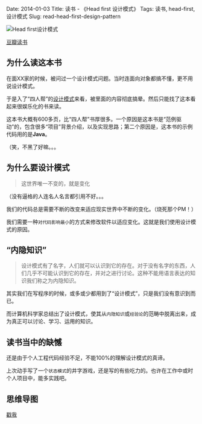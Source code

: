 Date: 2014-01-03
Title: 读书 - 《Head first 设计模式》
Tags: 读书, head-first, 设计模式
Slug: read-head-first-design-pattern

![Head first设计模式][2]

[豆瓣读书][3]

## 为什么读这本书

在面XX家的时候，被问过一个设计模式问题。当时连面向对象都搞不懂，更不用说设计模式。

于是入了“四人帮”的[设计模式][1]来看，被里面的内容彻底搞晕。然后只能找了这本看起来很娱乐化的书来读。

这本书大概有600多页，比“四人帮”书厚很多。一个原因是这本书是“范例驱动”的，包含很多“项目”背景介绍，以及实现思路；第二个原因是，这本书的示例代码用的是**Java**。

（笑，不黑了好嘛。。。

## 为什么要设计模式

> 这世界唯一不变的，就是变化

（没有逼格的人连名人名言都引用不好。。。

我们的代码总是需要不断的改变来适应现实世界中不断的变化。（烧死那个PM！）

我们需要一种``对代码影响最小``的方式来修改软件以适应变化。这就是我们使用设计模式的原因。

## “内隐知识”

> 设计模式有了名字，人们就可以认识到它的存在。对于没有名字的东西，人们几乎不可能认识到它的存在，并对之进行讨论。这种不能用语言表达的知识我们称之为内隐知识。

其实我们在写程序的时候，或多或少都用到了“设计模式”，只是我们没有意识到而已。

而计算机科学家总结出了设计模式，使其从``内隐知识``或``经验论``的范畴中脱离出来，成为真正可以讨论、学习、运用的知识。

## 读书当中的缺憾

还是由于个人工程代码经验不足，不能100%的理解设计模式的真谛。

上次动手写了一个``状态模式``的井字游戏，还是写的有些吃力的。也许在工作中或时个人项目中，能多实践吧。

## 思维导图

[戳我][4]

[1]: http://book.douban.com/subject/1052241/
[2]: http://img5.douban.com/lpic/s2686916.jpg
[3]: http://book.douban.com/subject/2243615/
[4]: http://wizmann-tk-pic.u.qiniudn.com/blog-design-pattern-mindmap.png